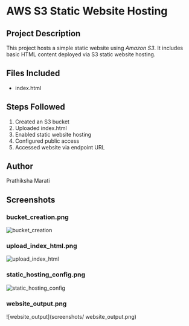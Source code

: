 # AWS S3 Static Website Hosting

## Project Description
This project hosts a simple static website using *Amazon S3*. It includes basic HTML content deployed via S3 static website hosting.

## Files Included
- index.html

## Steps Followed
1. Created an S3 bucket
2. Uploaded index.html
3. Enabled static website hosting
4. Configured public access
5. Accessed website via endpoint URL

## Author
Prathiksha Marati
## Screenshots
### bucket_creation.png
![bucket_creation](screenshots/bucket_creation.png)

### upload_index_html.png
![upload_index_html](screenshots/upload_index_html.png)

### static_hosting_config.png
![static_hosting_config](screenshots/static_hosting_config.png)

### website_output.png
![website_output](screenshots/ website_output.png)
